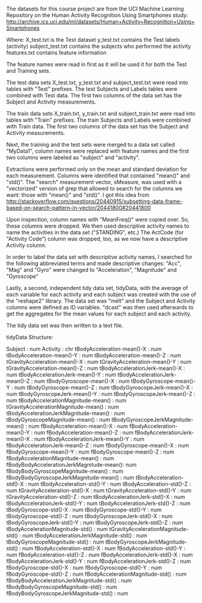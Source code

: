 The datasets for this course project are from the UCI Machine Learning Repository on the Human Activity Recognition Using Smartphones study: http://archive.ics.uci.edu/ml/datasets/Human+Activity+Recognition+Using+Smartphones 

Where:
X_test.txt is the Test dataset
y_test.txt contains the Test labels (activity)
subject_test.txt contains the subjects who performed the activity
features.txt contains feature information

The feature names were read in first as it will be used it for both the Test and Training sets.

The test data sets X_test.txt, y_test.txt and subject_test.txt were read into tables with "Test" prefixes.
The test Subjects and Labels tables were combined with Test data. The first two columns of the data set has the Subject and Activity measurements.

The train data sets X_train.txt, y_train.txt and subject_train.txt were read into tables with "Train" prefixes.
The train Subjects and Labels were combined with Train data. The first two columns of the data set has the Subject and Activity measurements.

Next, the training and the test sets were merged to a data set called "MyData1", column names were replaced with feature names and the first two columns were labeled as "subject" and "activity".

Extractions were performed only on the mean and standard deviation for each measurement. Columns were identified that contained "mean()" and "std()".  The "search" measurement vector, sMeasure, was used with a "vectorized" version of grep that allowed to search for the columns we want: those with "mean()" and "std()". I got this idea from http://stackoverflow.com/questions/20440915/subsetting-data-frame-based-on-search-pattern-in-vector/20441800#20441800

Upon inspection, column names with "MeanFreq()" were copied over. So, these columns were dropped. We then used descriptive activity names to name the activities in the data set ("STANDING", etc.) The ActCode (for "Activity Code") column was dropped, too, as we now have a descriptive Activity column.

In order to label the data set with descriptive activity names, I searched for the following abbreviated terms and made descriptive changes: "Acc", "Mag" and "Gyro" were changed to "Acceleration", "Magnitude" and "Gyroscope"

Lastly, a second, independent tidy data set, tidyData, with the average of each variable for each activity and each subject was created with the use of the "reshape2" library. The data set was "melt" and the Subject and Activity columns were defined as ID variables. "dcast" was then used afterwards to get the aggregates for the mean values for each subject and each activity.

The tidy data set was then written to a text file.

tidyData Structure:

Subject                                  : num
Activity                                 : chr
tBodyAcceleration-mean()-X               : num
tBodyAcceleration-mean()-Y               : num
tBodyAcceleration-mean()-Z               : num
tGravityAcceleration-mean()-X            : num
tGravityAcceleration-mean()-Y            : num
tGravityAcceleration-mean()-Z            : num
tBodyAccelerationJerk-mean()-X           : num
tBodyAccelerationJerk-mean()-Y           : num
tBodyAccelerationJerk-mean()-Z           : num
tBodyGyroscope-mean()-X                  : num
tBodyGyroscope-mean()-Y                  : num
tBodyGyroscope-mean()-Z                  : num
tBodyGyroscopeJerk-mean()-X              : num
tBodyGyroscopeJerk-mean()-Y              : num
tBodyGyroscopeJerk-mean()-Z              : num
tBodyAccelerationMagnitude-mean()        : num
tGravityAccelerationMagnitude-mean()     : num
tBodyAccelerationJerkMagnitude-mean()    : num
tBodyGyroscopeMagnitude-mean()           : num
tBodyGyroscopeJerkMagnitude-mean()       : num
fBodyAcceleration-mean()-X               : num
fBodyAcceleration-mean()-Y               : num
fBodyAcceleration-mean()-Z               : num
fBodyAccelerationJerk-mean()-X           : num
fBodyAccelerationJerk-mean()-Y           : num
fBodyAccelerationJerk-mean()-Z           : num
fBodyGyroscope-mean()-X                  : num
fBodyGyroscope-mean()-Y                  : num
fBodyGyroscope-mean()-Z                  : num
fBodyAccelerationMagnitude-mean()        : num
fBodyBodyAccelerationJerkMagnitude-mean(): num
fBodyBodyGyroscopeMagnitude-mean()       : num
fBodyBodyGyroscopeJerkMagnitude-mean()   : num
tBodyAcceleration-std()-X                : num
tBodyAcceleration-std()-Y                : num
tBodyAcceleration-std()-Z                : num
tGravityAcceleration-std()-X             : num
tGravityAcceleration-std()-Y             : num
tGravityAcceleration-std()-Z             : num
tBodyAccelerationJerk-std()-X            : num
tBodyAccelerationJerk-std()-Y            : num
tBodyAccelerationJerk-std()-Z            : num
tBodyGyroscope-std()-X                   : num
tBodyGyroscope-std()-Y                   : num
tBodyGyroscope-std()-Z                   : num
tBodyGyroscopeJerk-std()-X               : num
tBodyGyroscopeJerk-std()-Y               : num
tBodyGyroscopeJerk-std()-Z               : num
tBodyAccelerationMagnitude-std()         : num
tGravityAccelerationMagnitude-std()      : num
tBodyAccelerationJerkMagnitude-std()     : num
tBodyGyroscopeMagnitude-std()            : num
tBodyGyroscopeJerkMagnitude-std()        : num
fBodyAcceleration-std()-X                : num
fBodyAcceleration-std()-Y                : num
fBodyAcceleration-std()-Z                : num
fBodyAccelerationJerk-std()-X            : num
fBodyAccelerationJerk-std()-Y            : num
fBodyAccelerationJerk-std()-Z            : num
fBodyGyroscope-std()-X                   : num
fBodyGyroscope-std()-Y                   : num
fBodyGyroscope-std()-Z                   : num
fBodyAccelerationMagnitude-std()         : num
fBodyBodyAccelerationJerkMagnitude-std() : num
fBodyBodyGyroscopeMagnitude-std()        : num
fBodyBodyGyroscopeJerkMagnitude-std()    : num
